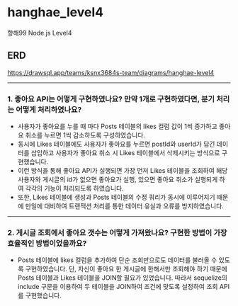 # hanghae_level4
항해99 Node.js Level4

## ERD
https://drawsql.app/teams/ksnx3684s-team/diagrams/hanghae-level4

---

### 1. 좋아요 API는 어떻게 구현하였나요? 만약 1개로 구현하였다면, 분기 처리는 어떻게 처리하였나요?

- 사용자가 좋아요를 누를 때 마다 Posts 테이블의 likes 컬럼 값이 1씩 증가하고 좋아요 취소를 누르면 1씩 감소하도록 구성하였습니다.
- 동시에 Likes 테이블에도 사용자가 좋아요를 누르면 postId와 userId가 담긴 데이터를 삽입하고 사용자가 좋아요 취소 시 Likes 테이블에서 삭제시키는 방식으로 구현했습니다.
- 이런 방식을 통해 좋아요 API가 실행되면 가장 먼저 Likes 테이블을 조회하여 해당 사용자와 게시글의 id가 없으면 좋아요가 실행, 있으면 좋아요 취소가 실행되게 하여 각각의 기능이 처리되도록 하였습니다.
- 또한, Likes 테이블에 생성과 Posts 테이블의 수정 쿼리가 동시에 이루어지기 때문에 만일에 대비하여 트랜잭션 처리를 통한 데이터 유실과 오류를 방지하였습니다.

---


### 2. 게시글 조회에서 좋아요 갯수는 어떻게 가져왔나요? 구현한 방법이 가장 효율적인 방법이었을까요?

- Posts 테이블에 likes 컬럼을 추가하여 단순 조회만으로도 데이터를 불러올 수 있도록 구현하였습니다. 단, 자신이 좋아요 한 게시글에 한해서만 조회해야 하기 때문에 Posts 테이블과 Likes 테이블을 JOIN할 필요가 있었습니다. 따라서 sequelize의 include 구문을 이용하여 두 테이블을 JOIN하여 조건에 맞도록 설정하여 조회 API를 구현했습니다.